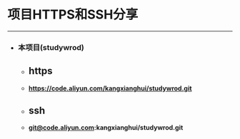 # 项目HTTPS和SSH分享

---

- ### 本项目(studywrod)
  - ## https
  - **https://code.aliyun.com/kangxianghui/studywrod.git** 
  - ## ssh
  - **git@code.aliyun.com:kangxianghui/studywrod.git** 